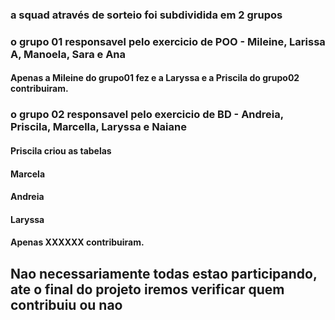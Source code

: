 ### a squad através de sorteio foi subdividida em 2 grupos
### o grupo 01 responsavel pelo exercicio de POO - Mileine, Larissa A, Manoela, Sara e Ana
#### Apenas a Mileine do grupo01 fez e a Laryssa e a Priscila do grupo02 contribuiram.

### o grupo 02 responsavel pelo exercicio de BD - Andreia, Priscila, Marcella, Laryssa e Naiane
#### Priscila criou as tabelas
#### Marcela 
#### Andreia
#### Laryssa
#### Apenas XXXXXX contribuiram. 

## Nao necessariamente todas estao participando, ate o final do projeto iremos verificar quem contribuiu ou nao 

